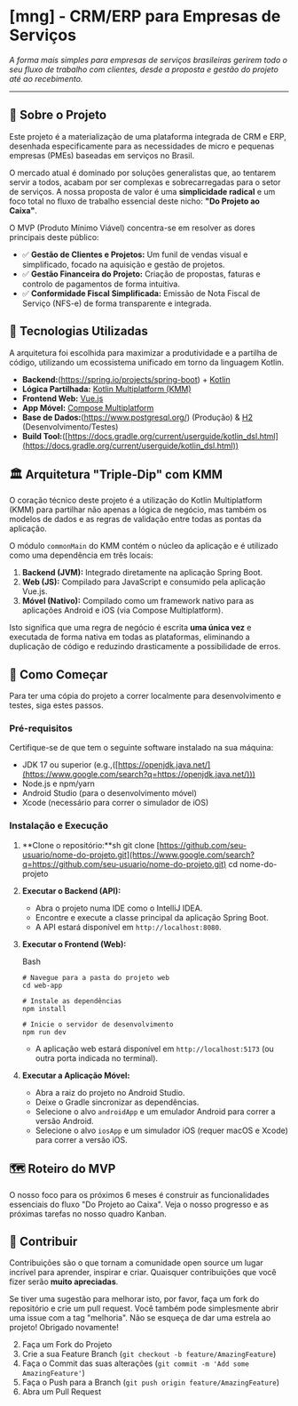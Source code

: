 # [mng] - CRM/ERP para Empresas de Serviços

_A forma mais simples para empresas de serviços brasileiras gerirem todo o seu fluxo de trabalho com clientes, desde a proposta e gestão do projeto até ao recebimento._

---

## 📝 Sobre o Projeto

Este projeto é a materialização de uma plataforma integrada de CRM e ERP, desenhada especificamente para as necessidades de micro e pequenas empresas (PMEs) baseadas em serviços no Brasil.

O mercado atual é dominado por soluções generalistas que, ao tentarem servir a todos, acabam por ser complexas e sobrecarregadas para o setor de serviços. A nossa proposta de valor é uma **simplicidade radical** e um foco total no fluxo de trabalho essencial deste nicho: **"Do Projeto ao Caixa"**.

O MVP (Produto Mínimo Viável) concentra-se em resolver as dores principais deste público:

- ✅ **Gestão de Clientes e Projetos:** Um funil de vendas visual e simplificado, focado na aquisição e gestão de projetos.
- ✅ **Gestão Financeira do Projeto:** Criação de propostas, faturas e controlo de pagamentos de forma intuitiva.
- ✅ **Conformidade Fiscal Simplificada:** Emissão de Nota Fiscal de Serviço (NFS-e) de forma transparente e integrada.

## 🚀 Tecnologias Utilizadas

A arquitetura foi escolhida para maximizar a produtividade e a partilha de código, utilizando um ecossistema unificado em torno da linguagem Kotlin.

- **Backend:**(https://spring.io/projects/spring-boot) + [Kotlin](https://kotlinlang.org/)
- **Lógica Partilhada:** [Kotlin Multiplatform (KMM)](https://kotlinlang.org/docs/multiplatform.html)
- **Frontend Web:** [Vue.js](https://vuejs.org/)
- **App Móvel:** [Compose Multiplatform](https://www.jetbrains.com/pt-br/compose-multiplatform/)
- **Base de Dados:**(https://www.postgresql.org/) (Produção) & [H2](https://www.h2database.com/html/main.html) (Desenvolvimento/Testes)
- **Build Tool:**([https://docs.gradle.org/current/userguide/kotlin_dsl.html](https://docs.gradle.org/current/userguide/kotlin_dsl.html))

## 🏛️ Arquitetura "Triple-Dip" com KMM

O coração técnico deste projeto é a utilização do Kotlin Multiplatform (KMM) para partilhar não apenas a lógica de negócio, mas também os modelos de dados e as regras de validação entre todas as pontas da aplicação.

O módulo `commonMain` do KMM contém o núcleo da aplicação e é utilizado como uma dependência em três locais:

1. **Backend (JVM):** Integrado diretamente na aplicação Spring Boot.
2. **Web (JS):** Compilado para JavaScript e consumido pela aplicação Vue.js.
3. **Móvel (Nativo):** Compilado como um framework nativo para as aplicações Android e iOS (via Compose Multiplatform).

Isto significa que uma regra de negócio é escrita **uma única vez** e executada de forma nativa em todas as plataformas, eliminando a duplicação de código e reduzindo drasticamente a possibilidade de erros.

## 🏁 Como Começar

Para ter uma cópia do projeto a correr localmente para desenvolvimento e testes, siga estes passos.

### Pré-requisitos

Certifique-se de que tem o seguinte software instalado na sua máquina:

- JDK 17 ou superior (e.g.,([https://openjdk.java.net/](https://www.google.com/search?q=https://openjdk.java.net/)))
- Node.js e npm/yarn
- Android Studio (para o desenvolvimento móvel)
- Xcode (necessário para correr o simulador de iOS)

### Instalação e Execução

1. **Clone o repositório:**sh git clone [https://github.com/seu-usuario/nome-do-projeto.git](https://www.google.com/search?q=https://github.com/seu-usuario/nome-do-projeto.git) cd nome-do-projeto

2. **Executar o Backend (API):**

    - Abra o projeto numa IDE como o IntelliJ IDEA.
    - Encontre e execute a classe principal da aplicação Spring Boot.
    - A API estará disponível em `http://localhost:8080`.
3. **Executar o Frontend (Web):**

   Bash

    ```
    # Navegue para a pasta do projeto web
    cd web-app
    
    # Instale as dependências
    npm install
    
    # Inicie o servidor de desenvolvimento
    npm run dev
    ```

    - A aplicação web estará disponível em `http://localhost:5173` (ou outra porta indicada no terminal).
4. **Executar a Aplicação Móvel:**

    - Abra a raiz do projeto no Android Studio.
    - Deixe o Gradle sincronizar as dependências.
    - Selecione o alvo `androidApp` e um emulador Android para correr a versão Android.
    - Selecione o alvo `iosApp` e um simulador iOS (requer macOS e Xcode) para correr a versão iOS.

## 🗺️ Roteiro do MVP

O nosso foco para os próximos 6 meses é construir as funcionalidades essenciais do fluxo "Do Projeto ao Caixa". Veja o nosso progresso e as próximas tarefas no nosso quadro Kanban.

## 🤝 Contribuir

Contribuições são o que tornam a comunidade open source um lugar incrível para aprender, inspirar e criar. Quaisquer contribuições que você fizer serão **muito apreciadas**.

Se tiver uma sugestão para melhorar isto, por favor, faça um fork do repositório e crie um pull request. Você também pode simplesmente abrir uma issue com a tag "melhoria". Não se esqueça de dar uma estrela ao projeto! Obrigado novamente!

2. Faça um Fork do Projeto
3. Crie a sua Feature Branch (`git checkout -b feature/AmazingFeature`)
4. Faça o Commit das suas alterações (`git commit -m 'Add some AmazingFeature'`)
5. Faça o Push para a Branch (`git push origin feature/AmazingFeature`)
6. Abra um Pull Request
